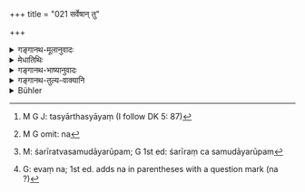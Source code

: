 +++
title = "021 सर्वेषान् तु"

+++

<details><summary>गङ्गानथ-मूलानुवादः</summary>

At the outset he designated distinct names for add things; and devised acts and Laws, on the basis of the words of the veda.—(21)
</details>

<details><summary>मेधातिथिः</summary>

**स** प्रजापतिः **सर्वेषाम्** अर्थानां **नामानि** चक्रे । यथा कश्चित् पुत्राणां जातानाम् अन्येषां वा संव्यवहारार्थं करोति- "वृद्धिर् आदैच्" (पाण् १.१.१), "धीश्रीस्त्रीम्" (पिङ्स् १.१.१) इति । शब्दार्थसंबन्धं कृतवान् "गौर् अश्वः पुरुषः" इति । **कर्माणि च निर्ममे** । धर्माधर्माख्यान्य् अदृष्टार्थान्य् अग्निहोत्रादीनि च । सृष्ट्वा च कर्माणि तत्र **संस्था** व्यवस्थाश् चकार- "इदं कर्म ब्राह्मणेनैव कर्तव्यं काले ऽमुष्मै च फलाय" । अथ वा दृष्टर्था मर्यादा **संस्था**- "गोप्रचार इह च प्रेदेशे न कर्तव्यः," "इदम् उदकं सस्यसेकार्थम् अमुष्मिन् ग्रामे न देयं यावत् तस्माद् ग्रामाद् अस्माभिर् अयम् उपकारो न लब्धः" । दृष्टार्थानि च कर्माणि निर्ममे । तत्र यान्य् अदृष्टार्थानि तानि **वेदशब्देभ्यो** वैदिकेभ्यो वाक्येभ्यः ।

- <u>ननु</u> सर्वस्य तेनैव सृष्टत्वात् तस्यैव स्वातन्त्र्याद् वेदं ससर्ज कर्मानुष्ठानपरिपालनार्थम् इत्य् एवं वक्तव्यम् । वेदसृष्टिश् च वक्ष्यते "अग्निवायुरविभ्यश् च" (म्ध् १.२३) इत्य् अत्रान्तरे ।

- <u>उच्यते</u> । भिन्नम् अत्र दर्शनम् । केचिद् आहुर् अन्यस्मिन् कल्पे वेदास् तेनाधीतास् ते च महाप्रलयेन प्रलीनाः पुनर् अन्यस्मिन् कल्पे सुप्तप्रतिबुद्धवत् सर्वं प्रथमं प्रतिभाति, स्वप्नपठितो यथा कस्यचिच् छ्लोकः प्रतिभाति । भाति च वेदे "गौर् अनुबन्ध्यः" (शब् १०.४.३२), "अश्वस् तूपरो गोमृगः" (व्स् २४.१) इत्यादिवाक्येभ्यः शब्दानुस्मृतिपूर्वकं झट् इति तान् अर्थान् स्मृत्वोत्पद्यमानांश् च पदार्थान् दृष्ट्वा "अस्यार्थस्यायं[^५४] शब्दः कल्पान्तरे नामासीत्, संप्रत्य् अस्यैव क्रियताम्" इत्य् उभयं वेदशब्देभ्य एव नामानि कर्माणि च सृष्टवान् । अथ वा नैव वेदाः प्रलीयन्ते महाप्रलये ऽपि । यो ऽसौ पुरुषः केषांचिद् इष्टस् तथा वेदा आसते । स एवान्तरण्डं ब्रह्माक्यं पुरुषं निर्माय वेदान् अध्यापयामास । एवं स ब्रह्मा वेदशब्देभ्यः सर्वं निर्मितवान् । 


[^५४]:
     M G J: tasyārthasyāyaṃ (I follow DK 5: 87)

- यद् अत्र तत्त्वं तद् अस्माभिर् उक्तम् एव । अथ पौराणिकी प्रक्रिया प्रयुज्यते । सास्माभिः प्रदर्श्यत एव । **आदौ** जगत्सर्ग इत्य् अर्थः । अथ वा, **आदौ** यानि नामान्य् अनपभ्रष्टानि, न पुनर् इदानींतनान्य् अशक्तिजानि गव्यादीनि । **पृथक्**, न[^५५] यथा शरीरं च तत्त्वसमुदायरूपम्[^५६] एवं[^५७] निर्ममे । किं तर्हि, पृथक् ॥ १.२१ ॥


[^५७]:
     G: evaṃ na; 1st ed. adds na in parentheses with a question mark (na ?)


[^५६]:
     M: śarīratvasamudāyarūpam; G 1st ed: śarīraṃ ca samudāyarūpam


[^५५]:
     M G omit: na
</details>

<details><summary>गङ्गानथ-भाष्यानुवादः</summary>

‘*He*,’ Prajāpati, ‘*designated the names of all things*’; just in the same manner as people assign names to new-born children, or to other things also, for the purpose of speaking of them in ordinary business; as we find done in such assertions as, ‘*āt* and *aich* are called
*Vṛddhi*’ (Pāṇini 1.1.1), or ‘*Dhi-śrī-strī* &c.’ (Piṅgala). What is
meant is that he established a connection between a certain thing and a certain term,—such terms, for instance, as ‘*ganḥ*’ (Cow), ‘*Aśvaḥ*’ (Horse) and ‘*Puruṣaḥ*’ (Man).

He devised also the *acts*, known as ‘*Dhaima-Adharma*’ (Virtue-Vice),—*i.e*., such acts as the *Agnithotra* and the like which lead to transcendental results.

Having devised the *acts*, he devised also the ‘*laws*,’ the rules, governing them; such for instance, as, ‘such and such an act should be done by the Brāhmaṇa only, at such and such a time, for the purpose of obtaining such and such a result.’—Or, ‘laws’ may be taken as referring to the rules governing the ordinary acts with visible worldly results; such, for instance, as ‘cattle should graze in such and such a place,’ ‘this water should not be given for purposes of irrigation of crops to such and such a village until we have secured such and such a benefit from it in return.’—He devised also those acts that accomplish only visible results; but those acts that accomplish transcendental results he devised on the basis of Vedic declarations.

*Objection*—“As a matter of fact, all things have been created by
Brahmā; and since he is the only independent agent, the proper statement would have been that ‘he devised the Veda for the purpose of safeguarding the performaṅce of acts’; in fact the devising of the Veda by Brahmā is going to be described even in the present context (in verse 23).”

*Answer*—On the subject of the origin of the Vedas, several theories
have been propounded: (1) Some people hold as follows:—Brahmā studied the Vedas in a previous cycle;—at the following Universal Dissolution, they disappeared;—in the succeeding cycle at first they were recollected by Brahmā, just as if he had gone to sleep and had risen from it; in the same manner as people remember a verse that came to their mind during a dream;—the Veda having been thus recollected by him, he remembers the words of such passages as “*gauranubandhyaḥ-aśvastuparo mṛgaḥ* (Yajurveda-Vajasa. 24.1), and immediately there come to his mind the things denoted by these words; so that as soon as these things are found to have come into existence, he decides that, inasmuch as such as was the name of this thing in the preceding cycle, it may have the same name in this cycle also. So that he devised the *names* as well as the
*acts*, both *on the basis of the words of the Veda*.—(2) The other
theory is as follows:—Even at universal Dissolution the Vedas do not disappear at all; they continue to exist for ever, just like the Supreme Being postulated by certain philosophers. This same Supreme Being created within the egg the being named Brahmā and taught him the Vedas; and this Brahmā, *on the basis of the words of the Vedas*, devised every thing.

What the real truth on this point is we have already set forth above; while for one who seeks for an account in accordance with the Purāṇas, we have just described the two theories that have been propounded.

‘*Ādau*,’ ‘*at the outset*’—at the time of world creation;—or, ‘*ādau*’ may be taken to mean ‘ever-lasting,’ referring to those names whose original form has not become corrupted, as distinguished from such corrupted names as ‘*gāvī*’ and the like, which owe their origin to the incapacity of men (to pronounce the corect forms).

‘*Distinct*’—the names designated were in accordance with that configuration of the body peculiar to each species; what he designated was not merely a collective name (applicable to all animals),—but a
*distinct* name for each species.—(21)
</details>

<details><summary>गङ्गानथ-तुल्य-वाक्यानि</summary>

*Mahābhārata*, 12.232.26.—‘Out of the words of the Veda itself did He,
in the beginning, create the names of the sages, as also of all those
creations that are described in the Veda.’
</details>

<details><summary>Bühler</summary>

021	But in the beginning he assigned their several names, actions, and conditions to all (created beings), even according to the words of the Veda.
</details>
